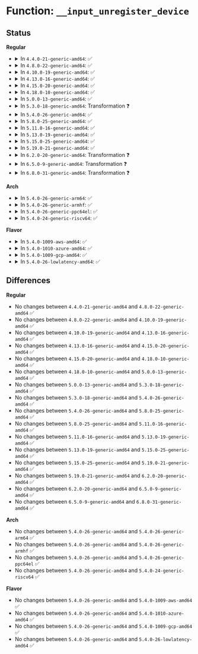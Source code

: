 # Function: <code>__input_unregister_device</code>

## Status
<b>Regular</b>
<ul>
<li>
<details>
<summary>In <code>4.4.0-21-generic-amd64</code>: ✅</summary>

```c
void __input_unregister_device(struct input_dev * dev)
```

```json
{
  "name": "__input_unregister_device",
  "collision_type": "Unique Static",
  "inline_type": "No",
  "funcs": [
    {
      "addr": 18446744071585568080,
      "name": "__input_unregister_device",
      "external": false,
      "loc": "drivers/input/input.c:2015",
      "file": "drivers/input/input.c",
      "inline": "seen, unknown",
      "caller_inline": [],
      "caller_func": [
        "drivers/input/input.c:devm_input_device_unregister",
        "drivers/input/input.c:devm_input_device_unregister"
      ]
    }
  ],
  "symbols": [
    {
      "addr": 18446744071585568080,
      "name": "__input_unregister_device",
      "section": ".text",
      "bind": "STB_LOCAL",
      "size": 355
    }
  ]
}
```
</details>
</li>
<li>
<details>
<summary>In <code>4.8.0-22-generic-amd64</code>: ✅</summary>

```c
void __input_unregister_device(struct input_dev * dev)
```

```json
{
  "name": "__input_unregister_device",
  "collision_type": "Unique Static",
  "inline_type": "No",
  "funcs": [
    {
      "addr": 18446744071585956272,
      "name": "__input_unregister_device",
      "external": false,
      "loc": "drivers/input/input.c:2014",
      "file": "drivers/input/input.c",
      "inline": "seen, unknown",
      "caller_inline": [],
      "caller_func": [
        "drivers/input/input.c:devm_input_device_unregister",
        "drivers/input/input.c:devm_input_device_unregister"
      ]
    }
  ],
  "symbols": [
    {
      "addr": 18446744071585956272,
      "name": "__input_unregister_device",
      "section": ".text",
      "bind": "STB_LOCAL",
      "size": 351
    }
  ]
}
```
</details>
</li>
<li>
<details>
<summary>In <code>4.10.0-19-generic-amd64</code>: ✅</summary>

```c
void __input_unregister_device(struct input_dev * dev)
```

```json
{
  "name": "__input_unregister_device",
  "collision_type": "Unique Static",
  "inline_type": "No",
  "funcs": [
    {
      "addr": 18446744071586144672,
      "name": "__input_unregister_device",
      "external": false,
      "loc": "drivers/input/input.c:2014",
      "file": "drivers/input/input.c",
      "inline": "seen, unknown",
      "caller_inline": [],
      "caller_func": [
        "drivers/input/input.c:devm_input_device_unregister",
        "drivers/input/input.c:devm_input_device_unregister"
      ]
    }
  ],
  "symbols": [
    {
      "addr": 18446744071586144672,
      "name": "__input_unregister_device",
      "section": ".text",
      "bind": "STB_LOCAL",
      "size": 351
    }
  ]
}
```
</details>
</li>
<li>
<details>
<summary>In <code>4.13.0-16-generic-amd64</code>: ✅</summary>

```c
void __input_unregister_device(struct input_dev * dev)
```

```json
{
  "name": "__input_unregister_device",
  "collision_type": "Unique Static",
  "inline_type": "No",
  "funcs": [
    {
      "addr": 18446744071586233568,
      "name": "__input_unregister_device",
      "external": false,
      "loc": "drivers/input/input.c:2014",
      "file": "drivers/input/input.c",
      "inline": "seen, unknown",
      "caller_inline": [],
      "caller_func": [
        "drivers/input/input.c:devm_input_device_unregister",
        "drivers/input/input.c:devm_input_device_unregister"
      ]
    }
  ],
  "symbols": [
    {
      "addr": 18446744071586233568,
      "name": "__input_unregister_device",
      "section": ".text",
      "bind": "STB_LOCAL",
      "size": 363
    }
  ]
}
```
</details>
</li>
<li>
<details>
<summary>In <code>4.15.0-20-generic-amd64</code>: ✅</summary>

```c
void __input_unregister_device(struct input_dev * dev)
```

```json
{
  "name": "__input_unregister_device",
  "collision_type": "Unique Static",
  "inline_type": "No",
  "funcs": [
    {
      "addr": 18446744071586696992,
      "name": "__input_unregister_device",
      "external": false,
      "loc": "drivers/input/input.c:2008",
      "file": "drivers/input/input.c",
      "inline": "seen, unknown",
      "caller_inline": [],
      "caller_func": [
        "drivers/input/input.c:devm_input_device_unregister",
        "drivers/input/input.c:devm_input_device_unregister"
      ]
    }
  ],
  "symbols": [
    {
      "addr": 18446744071586696992,
      "name": "__input_unregister_device",
      "section": ".text",
      "bind": "STB_LOCAL",
      "size": 369
    }
  ]
}
```
</details>
</li>
<li>
<details>
<summary>In <code>4.18.0-10-generic-amd64</code>: ✅</summary>

```c
void __input_unregister_device(struct input_dev * dev)
```

```json
{
  "name": "__input_unregister_device",
  "collision_type": "Unique Static",
  "inline_type": "No",
  "funcs": [
    {
      "addr": 18446744071586963376,
      "name": "__input_unregister_device",
      "external": false,
      "loc": "drivers/input/input.c:2015",
      "file": "drivers/input/input.c",
      "inline": "seen, unknown",
      "caller_inline": [],
      "caller_func": [
        "drivers/input/input.c:devm_input_device_unregister"
      ]
    }
  ],
  "symbols": [
    {
      "addr": 18446744071586963376,
      "name": "__input_unregister_device",
      "section": ".text",
      "bind": "STB_LOCAL",
      "size": 339
    }
  ]
}
```
</details>
</li>
<li>
<details>
<summary>In <code>5.0.0-13-generic-amd64</code>: ✅</summary>

```c
void __input_unregister_device(struct input_dev * dev)
```

```json
{
  "name": "__input_unregister_device",
  "collision_type": "Unique Static",
  "inline_type": "No",
  "funcs": [
    {
      "addr": 18446744071587124240,
      "name": "__input_unregister_device",
      "external": false,
      "loc": "drivers/input/input.c:2015",
      "file": "drivers/input/input.c",
      "inline": "seen, unknown",
      "caller_inline": [],
      "caller_func": [
        "drivers/input/input.c:devm_input_device_unregister"
      ]
    }
  ],
  "symbols": [
    {
      "addr": 18446744071587124240,
      "name": "__input_unregister_device",
      "section": ".text",
      "bind": "STB_LOCAL",
      "size": 339
    }
  ]
}
```
</details>
</li>
<li>
<details>
<summary>In <code>5.3.0-18-generic-amd64</code>: Transformation ❓</summary>

```c
void __input_unregister_device(struct input_dev * dev)
```

```json
{
  "name": "__input_unregister_device",
  "collision_type": "Unique Static",
  "inline_type": "No",
  "funcs": [
    {
      "addr": 0,
      "name": "__input_unregister_device",
      "external": false,
      "loc": "drivers/input/input.c:2011",
      "file": "drivers/input/input.c",
      "inline": "seen, unknown",
      "caller_inline": [],
      "caller_func": [
        "drivers/input/input.c:devm_input_device_unregister",
        "drivers/input/input.c:devm_input_device_unregister"
      ]
    }
  ],
  "symbols": [
    {
      "addr": 18446744071587393552,
      "name": "__input_unregister_device",
      "section": ".text",
      "bind": "STB_LOCAL",
      "size": 335
    },
    {
      "addr": 18446744071587397829,
      "name": "__input_unregister_device.cold",
      "section": ".text",
      "bind": "STB_LOCAL",
      "size": 19
    }
  ]
}
```
</details>
</li>
<li>
<details>
<summary>In <code>5.4.0-26-generic-amd64</code>: ✅</summary>

```c
void __input_unregister_device(struct input_dev * dev)
```

```json
{
  "name": "__input_unregister_device",
  "collision_type": "Unique Static",
  "inline_type": "No",
  "funcs": [
    {
      "addr": 18446744071587595584,
      "name": "__input_unregister_device",
      "external": false,
      "loc": "drivers/input/input.c:2084",
      "file": "drivers/input/input.c",
      "inline": "seen, unknown",
      "caller_inline": [],
      "caller_func": [
        "drivers/input/input.c:devm_input_device_unregister",
        "drivers/input/input.c:devm_input_device_unregister"
      ]
    }
  ],
  "symbols": [
    {
      "addr": 18446744071587595584,
      "name": "__input_unregister_device",
      "section": ".text",
      "bind": "STB_LOCAL",
      "size": 335
    }
  ]
}
```
</details>
</li>
<li>
<details>
<summary>In <code>5.8.0-25-generic-amd64</code>: ✅</summary>

```c
void __input_unregister_device(struct input_dev * dev)
```

```json
{
  "name": "__input_unregister_device",
  "collision_type": "Unique Static",
  "inline_type": "No",
  "funcs": [
    {
      "addr": 18446744071588454624,
      "name": "__input_unregister_device",
      "external": false,
      "loc": "drivers/input/input.c:2082",
      "file": "drivers/input/input.c",
      "inline": "seen, unknown",
      "caller_inline": [],
      "caller_func": [
        "drivers/input/input.c:devm_input_device_unregister",
        "drivers/input/input.c:devm_input_device_unregister"
      ]
    }
  ],
  "symbols": [
    {
      "addr": 18446744071588454624,
      "name": "__input_unregister_device",
      "section": ".text",
      "bind": "STB_LOCAL",
      "size": 335
    }
  ]
}
```
</details>
</li>
<li>
<details>
<summary>In <code>5.11.0-16-generic-amd64</code>: ✅</summary>

```c
void __input_unregister_device(struct input_dev * dev)
```

```json
{
  "name": "__input_unregister_device",
  "collision_type": "Unique Static",
  "inline_type": "No",
  "funcs": [
    {
      "addr": 18446744071588486560,
      "name": "__input_unregister_device",
      "external": false,
      "loc": "drivers/input/input.c:2180",
      "file": "drivers/input/input.c",
      "inline": "seen, unknown",
      "caller_inline": [],
      "caller_func": [
        "drivers/input/input.c:devm_input_device_unregister",
        "drivers/input/input.c:devm_input_device_unregister"
      ]
    }
  ],
  "symbols": [
    {
      "addr": 18446744071588486560,
      "name": "__input_unregister_device",
      "section": ".text",
      "bind": "STB_LOCAL",
      "size": 335
    }
  ]
}
```
</details>
</li>
<li>
<details>
<summary>In <code>5.13.0-19-generic-amd64</code>: ✅</summary>

```c
void __input_unregister_device(struct input_dev * dev)
```

```json
{
  "name": "__input_unregister_device",
  "collision_type": "Unique Static",
  "inline_type": "No",
  "funcs": [
    {
      "addr": 18446744071588372608,
      "name": "__input_unregister_device",
      "external": false,
      "loc": "drivers/input/input.c:2180",
      "file": "drivers/input/input.c",
      "inline": "seen, unknown",
      "caller_inline": [],
      "caller_func": [
        "drivers/input/input.c:devm_input_device_unregister",
        "drivers/input/input.c:devm_input_device_unregister"
      ]
    }
  ],
  "symbols": [
    {
      "addr": 18446744071588372608,
      "name": "__input_unregister_device",
      "section": ".text",
      "bind": "STB_LOCAL",
      "size": 335
    }
  ]
}
```
</details>
</li>
<li>
<details>
<summary>In <code>5.15.0-25-generic-amd64</code>: ✅</summary>

```c
void __input_unregister_device(struct input_dev * dev)
```

```json
{
  "name": "__input_unregister_device",
  "collision_type": "Unique Static",
  "inline_type": "No",
  "funcs": [
    {
      "addr": 18446744071589034400,
      "name": "__input_unregister_device",
      "external": false,
      "loc": "drivers/input/input.c:2180",
      "file": "drivers/input/input.c",
      "inline": "seen, unknown",
      "caller_inline": [],
      "caller_func": [
        "drivers/input/input.c:devm_input_device_unregister",
        "drivers/input/input.c:devm_input_device_unregister"
      ]
    }
  ],
  "symbols": [
    {
      "addr": 18446744071589034400,
      "name": "__input_unregister_device",
      "section": ".text",
      "bind": "STB_LOCAL",
      "size": 335
    }
  ]
}
```
</details>
</li>
<li>
<details>
<summary>In <code>5.19.0-21-generic-amd64</code>: ✅</summary>

```c
void __input_unregister_device(struct input_dev * dev)
```

```json
{
  "name": "__input_unregister_device",
  "collision_type": "Unique Static",
  "inline_type": "No",
  "funcs": [
    {
      "addr": 18446744071590471856,
      "name": "__input_unregister_device",
      "external": false,
      "loc": "drivers/input/input.c:2230",
      "file": "drivers/input/input.c",
      "inline": "seen, unknown",
      "caller_inline": [],
      "caller_func": [
        "drivers/input/input.c:devm_input_device_unregister",
        "drivers/input/input.c:devm_input_device_unregister"
      ]
    }
  ],
  "symbols": [
    {
      "addr": 18446744071590471856,
      "name": "__input_unregister_device",
      "section": ".text",
      "bind": "STB_LOCAL",
      "size": 356
    }
  ]
}
```
</details>
</li>
<li>
<details>
<summary>In <code>6.2.0-20-generic-amd64</code>: Transformation ❓</summary>

```c
void __input_unregister_device(struct input_dev * dev)
```

```json
{
  "name": "__input_unregister_device",
  "collision_type": "Unique Static",
  "inline_type": "No",
  "funcs": [
    {
      "addr": 0,
      "name": "__input_unregister_device",
      "external": false,
      "loc": "drivers/input/input.c:2214",
      "file": "drivers/input/input.c",
      "inline": "seen, unknown",
      "caller_inline": [],
      "caller_func": [
        "drivers/input/input.c:devm_input_device_unregister",
        "drivers/input/input.c:devm_input_device_unregister"
      ]
    }
  ],
  "symbols": [
    {
      "addr": 18446744071592123936,
      "name": "__input_unregister_device",
      "section": ".text",
      "bind": "STB_LOCAL",
      "size": 424
    },
    {
      "addr": 18446744071596304375,
      "name": "__input_unregister_device.cold",
      "section": ".text",
      "bind": "STB_LOCAL",
      "size": 21
    }
  ]
}
```
</details>
</li>
<li>
<details>
<summary>In <code>6.5.0-9-generic-amd64</code>: Transformation ❓</summary>

```c
void __input_unregister_device(struct input_dev * dev)
```

```json
{
  "name": "__input_unregister_device",
  "collision_type": "Unique Static",
  "inline_type": "No",
  "funcs": [
    {
      "addr": 0,
      "name": "__input_unregister_device",
      "external": false,
      "loc": "drivers/input/input.c:2213",
      "file": "drivers/input/input.c",
      "inline": "seen, unknown",
      "caller_inline": [],
      "caller_func": [
        "drivers/input/input.c:devm_input_device_unregister",
        "drivers/input/input.c:devm_input_device_unregister"
      ]
    }
  ],
  "symbols": [
    {
      "addr": 18446744071592547312,
      "name": "__input_unregister_device",
      "section": ".text",
      "bind": "STB_LOCAL",
      "size": 424
    },
    {
      "addr": 18446744071596833796,
      "name": "__input_unregister_device.cold",
      "section": ".text",
      "bind": "STB_LOCAL",
      "size": 21
    }
  ]
}
```
</details>
</li>
<li>
<details>
<summary>In <code>6.8.0-31-generic-amd64</code>: Transformation ❓</summary>

```c
void __input_unregister_device(struct input_dev * dev)
```

```json
{
  "name": "__input_unregister_device",
  "collision_type": "Unique Static",
  "inline_type": "No",
  "funcs": [
    {
      "addr": 0,
      "name": "__input_unregister_device",
      "external": false,
      "loc": "drivers/input/input.c:2213",
      "file": "drivers/input/input.c",
      "inline": "seen, unknown",
      "caller_inline": [],
      "caller_func": [
        "drivers/input/input.c:devm_input_device_unregister",
        "drivers/input/input.c:devm_input_device_unregister"
      ]
    }
  ],
  "symbols": [
    {
      "addr": 18446744071593291760,
      "name": "__input_unregister_device",
      "section": ".text",
      "bind": "STB_LOCAL",
      "size": 424
    },
    {
      "addr": 18446744071597757829,
      "name": "__input_unregister_device.cold",
      "section": ".text",
      "bind": "STB_LOCAL",
      "size": 21
    }
  ]
}
```
</details>
</li>
</ul>
<b>Arch</b>
<ul>
<li>
<details>
<summary>In <code>5.4.0-26-generic-arm64</code>: ✅</summary>

```c
void __input_unregister_device(struct input_dev * dev)
```

```json
{
  "name": "__input_unregister_device",
  "collision_type": "Unique Static",
  "inline_type": "No",
  "funcs": [
    {
      "addr": 18446603336500742144,
      "name": "__input_unregister_device",
      "external": false,
      "loc": "drivers/input/input.c:2084",
      "file": "drivers/input/input.c",
      "inline": "seen, unknown",
      "caller_inline": [],
      "caller_func": [
        "drivers/input/input.c:devm_input_device_unregister",
        "drivers/input/input.c:devm_input_device_unregister"
      ]
    }
  ],
  "symbols": [
    {
      "addr": 18446603336500742144,
      "name": "__input_unregister_device",
      "section": ".text",
      "bind": "STB_LOCAL",
      "size": 412
    }
  ]
}
```
</details>
</li>
<li>
<details>
<summary>In <code>5.4.0-26-generic-armhf</code>: ✅</summary>

```c
void __input_unregister_device(struct input_dev * dev)
```

```json
{
  "name": "__input_unregister_device",
  "collision_type": "Unique Static",
  "inline_type": "No",
  "funcs": [
    {
      "addr": 3233258664,
      "name": "__input_unregister_device",
      "external": false,
      "loc": "drivers/input/input.c:2084",
      "file": "drivers/input/input.c",
      "inline": "seen, unknown",
      "caller_inline": [],
      "caller_func": [
        "drivers/input/input.c:devm_input_device_unregister",
        "drivers/input/input.c:devm_input_device_unregister"
      ]
    }
  ],
  "symbols": [
    {
      "addr": 3233258664,
      "name": "__input_unregister_device",
      "section": ".text",
      "bind": "STB_LOCAL",
      "size": 352
    }
  ]
}
```
</details>
</li>
<li>
<details>
<summary>In <code>5.4.0-26-generic-ppc64el</code>: ✅</summary>

```c
void __input_unregister_device(struct input_dev * dev)
```

```json
{
  "name": "__input_unregister_device",
  "collision_type": "Unique Static",
  "inline_type": "No",
  "funcs": [
    {
      "addr": 13835058055294186960,
      "name": "__input_unregister_device",
      "external": false,
      "loc": "drivers/input/input.c:2084",
      "file": "drivers/input/input.c",
      "inline": "seen, unknown",
      "caller_inline": [],
      "caller_func": [
        "drivers/input/input.c:devm_input_device_unregister",
        "drivers/input/input.c:devm_input_device_unregister"
      ]
    }
  ],
  "symbols": [
    {
      "addr": 13835058055294186960,
      "name": "__input_unregister_device",
      "section": ".text",
      "bind": "STB_LOCAL",
      "size": 496
    }
  ]
}
```
</details>
</li>
<li>
<details>
<summary>In <code>5.4.0-24-generic-riscv64</code>: ✅</summary>

```c
void __input_unregister_device(struct input_dev * dev)
```

```json
{
  "name": "__input_unregister_device",
  "collision_type": "Unique Static",
  "inline_type": "No",
  "funcs": [
    {
      "addr": 18446743936277582172,
      "name": "__input_unregister_device",
      "external": false,
      "loc": "drivers/input/input.c:2084",
      "file": "drivers/input/input.c",
      "inline": "seen, unknown",
      "caller_inline": [],
      "caller_func": [
        "drivers/input/input.c:devm_input_device_unregister"
      ]
    }
  ],
  "symbols": [
    {
      "addr": 18446743936277582172,
      "name": "__input_unregister_device",
      "section": ".text",
      "bind": "STB_LOCAL",
      "size": 358
    }
  ]
}
```
</details>
</li>
</ul>
<b>Flavor</b>
<ul>
<li>
<details>
<summary>In <code>5.4.0-1009-aws-amd64</code>: ✅</summary>

```c
void __input_unregister_device(struct input_dev * dev)
```

```json
{
  "name": "__input_unregister_device",
  "collision_type": "Unique Static",
  "inline_type": "No",
  "funcs": [
    {
      "addr": 18446744071587288400,
      "name": "__input_unregister_device",
      "external": false,
      "loc": "drivers/input/input.c:2084",
      "file": "drivers/input/input.c",
      "inline": "seen, unknown",
      "caller_inline": [],
      "caller_func": [
        "drivers/input/input.c:devm_input_device_unregister",
        "drivers/input/input.c:devm_input_device_unregister"
      ]
    }
  ],
  "symbols": [
    {
      "addr": 18446744071587288400,
      "name": "__input_unregister_device",
      "section": ".text",
      "bind": "STB_LOCAL",
      "size": 335
    }
  ]
}
```
</details>
</li>
<li>
<details>
<summary>In <code>5.4.0-1010-azure-amd64</code>: ✅</summary>

```c
void __input_unregister_device(struct input_dev * dev)
```

```json
{
  "name": "__input_unregister_device",
  "collision_type": "Unique Static",
  "inline_type": "No",
  "funcs": [
    {
      "addr": 18446744071587056832,
      "name": "__input_unregister_device",
      "external": false,
      "loc": "drivers/input/input.c:2084",
      "file": "drivers/input/input.c",
      "inline": "seen, unknown",
      "caller_inline": [],
      "caller_func": [
        "drivers/input/input.c:devm_input_device_unregister",
        "drivers/input/input.c:devm_input_device_unregister"
      ]
    }
  ],
  "symbols": [
    {
      "addr": 18446744071587056832,
      "name": "__input_unregister_device",
      "section": ".text",
      "bind": "STB_LOCAL",
      "size": 329
    }
  ]
}
```
</details>
</li>
<li>
<details>
<summary>In <code>5.4.0-1009-gcp-amd64</code>: ✅</summary>

```c
void __input_unregister_device(struct input_dev * dev)
```

```json
{
  "name": "__input_unregister_device",
  "collision_type": "Unique Static",
  "inline_type": "No",
  "funcs": [
    {
      "addr": 18446744071587546832,
      "name": "__input_unregister_device",
      "external": false,
      "loc": "drivers/input/input.c:2084",
      "file": "drivers/input/input.c",
      "inline": "seen, unknown",
      "caller_inline": [],
      "caller_func": [
        "drivers/input/input.c:devm_input_device_unregister",
        "drivers/input/input.c:devm_input_device_unregister"
      ]
    }
  ],
  "symbols": [
    {
      "addr": 18446744071587546832,
      "name": "__input_unregister_device",
      "section": ".text",
      "bind": "STB_LOCAL",
      "size": 335
    }
  ]
}
```
</details>
</li>
<li>
<details>
<summary>In <code>5.4.0-26-lowlatency-amd64</code>: ✅</summary>

```c
void __input_unregister_device(struct input_dev * dev)
```

```json
{
  "name": "__input_unregister_device",
  "collision_type": "Unique Static",
  "inline_type": "No",
  "funcs": [
    {
      "addr": 18446744071587658176,
      "name": "__input_unregister_device",
      "external": false,
      "loc": "drivers/input/input.c:2084",
      "file": "drivers/input/input.c",
      "inline": "seen, unknown",
      "caller_inline": [],
      "caller_func": [
        "drivers/input/input.c:devm_input_device_unregister",
        "drivers/input/input.c:devm_input_device_unregister"
      ]
    }
  ],
  "symbols": [
    {
      "addr": 18446744071587658176,
      "name": "__input_unregister_device",
      "section": ".text",
      "bind": "STB_LOCAL",
      "size": 326
    }
  ]
}
```
</details>
</li>
</ul>

## Differences
<b>Regular</b>
<ul>
<li>
No changes between <code>4.4.0-21-generic-amd64</code> and <code>4.8.0-22-generic-amd64</code> ✅
</li>
<li>
No changes between <code>4.8.0-22-generic-amd64</code> and <code>4.10.0-19-generic-amd64</code> ✅
</li>
<li>
No changes between <code>4.10.0-19-generic-amd64</code> and <code>4.13.0-16-generic-amd64</code> ✅
</li>
<li>
No changes between <code>4.13.0-16-generic-amd64</code> and <code>4.15.0-20-generic-amd64</code> ✅
</li>
<li>
No changes between <code>4.15.0-20-generic-amd64</code> and <code>4.18.0-10-generic-amd64</code> ✅
</li>
<li>
No changes between <code>4.18.0-10-generic-amd64</code> and <code>5.0.0-13-generic-amd64</code> ✅
</li>
<li>
No changes between <code>5.0.0-13-generic-amd64</code> and <code>5.3.0-18-generic-amd64</code> ✅
</li>
<li>
No changes between <code>5.3.0-18-generic-amd64</code> and <code>5.4.0-26-generic-amd64</code> ✅
</li>
<li>
No changes between <code>5.4.0-26-generic-amd64</code> and <code>5.8.0-25-generic-amd64</code> ✅
</li>
<li>
No changes between <code>5.8.0-25-generic-amd64</code> and <code>5.11.0-16-generic-amd64</code> ✅
</li>
<li>
No changes between <code>5.11.0-16-generic-amd64</code> and <code>5.13.0-19-generic-amd64</code> ✅
</li>
<li>
No changes between <code>5.13.0-19-generic-amd64</code> and <code>5.15.0-25-generic-amd64</code> ✅
</li>
<li>
No changes between <code>5.15.0-25-generic-amd64</code> and <code>5.19.0-21-generic-amd64</code> ✅
</li>
<li>
No changes between <code>5.19.0-21-generic-amd64</code> and <code>6.2.0-20-generic-amd64</code> ✅
</li>
<li>
No changes between <code>6.2.0-20-generic-amd64</code> and <code>6.5.0-9-generic-amd64</code> ✅
</li>
<li>
No changes between <code>6.5.0-9-generic-amd64</code> and <code>6.8.0-31-generic-amd64</code> ✅
</li>
</ul>
<b>Arch</b>
<ul>
<li>
No changes between <code>5.4.0-26-generic-amd64</code> and <code>5.4.0-26-generic-arm64</code> ✅
</li>
<li>
No changes between <code>5.4.0-26-generic-amd64</code> and <code>5.4.0-26-generic-armhf</code> ✅
</li>
<li>
No changes between <code>5.4.0-26-generic-amd64</code> and <code>5.4.0-26-generic-ppc64el</code> ✅
</li>
<li>
No changes between <code>5.4.0-26-generic-amd64</code> and <code>5.4.0-24-generic-riscv64</code> ✅
</li>
</ul>
<b>Flavor</b>
<ul>
<li>
No changes between <code>5.4.0-26-generic-amd64</code> and <code>5.4.0-1009-aws-amd64</code> ✅
</li>
<li>
No changes between <code>5.4.0-26-generic-amd64</code> and <code>5.4.0-1010-azure-amd64</code> ✅
</li>
<li>
No changes between <code>5.4.0-26-generic-amd64</code> and <code>5.4.0-1009-gcp-amd64</code> ✅
</li>
<li>
No changes between <code>5.4.0-26-generic-amd64</code> and <code>5.4.0-26-lowlatency-amd64</code> ✅
</li>
</ul>
